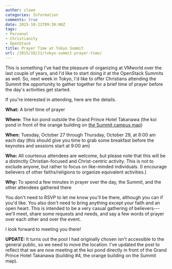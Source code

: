 ```yaml
---
author: slowe
categories: Information
comments: true
date: 2015-10-21T09:30:00Z
tags:
- Personal
- Christianity
- OpenStack
title: Prayer Time at Tokyo Summit
url: /2015/10/21/tokyo-summit-prayer-time/
---
```


This is something I've had the pleasure of organizing at VMworld over the last couple of years, and I'd like to start doing it at the OpenStack Summits as well. So, next week in Tokyo, I'd like to offer Christians attending the Summit the opportunity to gather together for a brief time of prayer before the day's activities get started.

If you're interested in attending, here are the details.

**What:** A brief time of prayer  

**Where:** The koi pond outside the Grand Prince Hotel Takanawa (the koi pond in front of the orange building on [the Summit campus map][link-1])

**When:** Tuesday, October 27 through Thursday, October 29, at 8:00 am each day (this should give you time to grab some breakfast before the keynotes and sessions start at 9:00 am)

**Who:** All courteous attendees are welcome, but please note that this will be a distinctly Christian-focused and Christ-centric activity. This is not to exclude anyone, but rather to focus on like-minded individuals. (I encourage believers of other faiths/religions to organize equivalent activities.)

**Why:** To spend a few minutes in prayer over the day, the Summit, and the other attendees gathered there

You don't need to RSVP to let me know you'll be there, although you can if you'd like. You also don't need to bring anything except your faith and an open heart. This is intended to be a very casual gathering of believers---we'll meet, share some requests and needs, and say a few words of prayer over each other and over the event.

I look forward to meeting you there!

**UPDATE:** It turns out the pool I had originally chosen isn't accessible to the general public, so we need to move the location. I've updated the post to reflect that we are now meeting at the koi pond directly in front of the Grand Prince Hotel Takanawa (building #4, the orange building on the Summit map).

[link-1]: https://www.openstack.org/summit/tokyo-2015/campus-maps/
